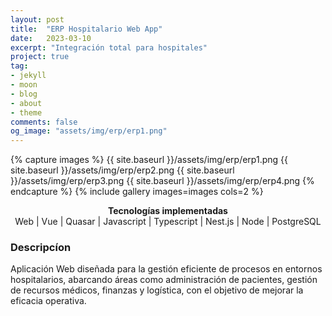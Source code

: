 ```yaml
---
layout: post
title:  "ERP Hospitalario Web App"
date:   2023-03-10
excerpt: "Integración total para hospitales"
project: true
tag:
- jekyll 
- moon
- blog
- about
- theme
comments: false
og_image: "assets/img/erp/erp1.png"
--- 
```

    
{% capture images %}
  {{ site.baseurl }}/assets/img/erp/erp1.png
  {{ site.baseurl }}/assets/img/erp/erp2.png
  {{ site.baseurl }}/assets/img/erp/erp3.png
  {{ site.baseurl }}/assets/img/erp/erp4.png
{% endcapture %}
{% include gallery images=images cols=2 %}
<center>
  <div><b>Tecnologías implementadas</b></div>
    Web <span class="icon-skills web-global"></span> 
    | Vue <span class="icon-skills vue"></span> 
    | Quasar <span class="icon-skills quasar"></span> 
    | Javascript <span class="icon-skills js-icon"></span> 
    | Typescript <span class="icon-skills typescript"></span>
    | Nest.js <span class="icon-skills nestjs"></span> 
    | Node <span class="icon-skills nodejs"></span> 
    | PostgreSQL <span class="icon-skills posgre"></span> 
</center>

### Descripcíon

Aplicación Web diseñada para la gestión eficiente de procesos en entornos hospitalarios, abarcando áreas como administración de pacientes, gestión de recursos médicos, finanzas y logística, con el objetivo de mejorar la eficacia operativa.